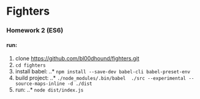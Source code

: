 # Fighters

### Homework 2 (ES6)

#### run:
 1. clone https://github.com/bl00dhound/fighters.git
 2. `cd fighters`
 3. install babel:
 ..* `npm install --save-dev babel-cli babel-preset-env`
 4. build project:
 ..* `./node_modules/.bin/babel  ./src --experimental --source-maps-inline -d ./dist`
 5. run:
 ..* `node dist/index.js`
 